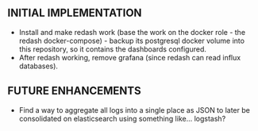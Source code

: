 ## INITIAL IMPLEMENTATION
- Install and make redash work (base the work on the docker role - the redash docker-compose) - backup its postgresql docker volume into this
  repository, so it contains the dashboards configured.
- After redash working, remove grafana (since redash can read influx
  databases). 

## FUTURE ENHANCEMENTS
- Find a way to aggregate all logs into a single place as JSON to later be consolidated on elasticsearch using something like... logstash? 

